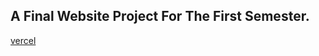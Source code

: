 ## A Final Website Project For The First Semester.

[vercel](https://intro-to-computing-website-project-pied.vercel.app/)
